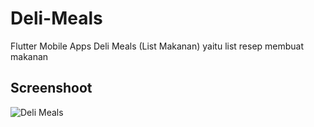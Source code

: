 # Deli-Meals
Flutter Mobile Apps Deli Meals (List Makanan) yaitu list resep membuat makanan

## Screenshoot

![Deli Meals](https://user-images.githubusercontent.com/17192766/83346476-dc764c80-a346-11ea-81cd-069a4f5df2fe.png)
